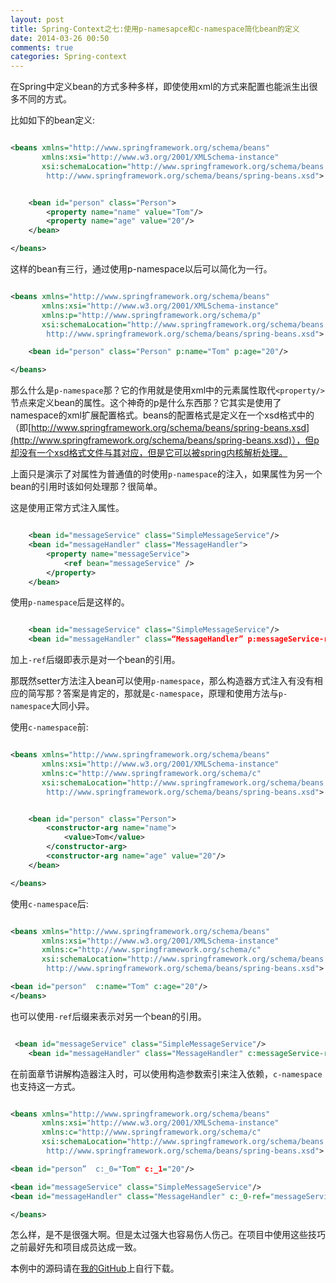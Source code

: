 ```yaml
---
layout: post
title: Spring-Context之七:使用p-namesapce和c-namespace简化bean的定义
date: 2014-03-26 00:50
comments: true
categories: Spring-context 
---
```


在Spring中定义bean的方式多种多样，即使使用xml的方式来配置也能派生出很多不同的方式。

<!-- more -->


比如如下的bean定义:

```xml

<beans xmlns="http://www.springframework.org/schema/beans"
       xmlns:xsi="http://www.w3.org/2001/XMLSchema-instance"
       xsi:schemaLocation="http://www.springframework.org/schema/beans
        http://www.springframework.org/schema/beans/spring-beans.xsd">


    <bean id="person" class="Person">
        <property name="name" value="Tom"/>
        <property name="age" value="20"/>
    </bean>

</beans>

```

这样的bean有三行，通过使用p-namespace以后可以简化为一行。

```xml

<beans xmlns="http://www.springframework.org/schema/beans"
       xmlns:xsi="http://www.w3.org/2001/XMLSchema-instance"
       xmlns:p="http://www.springframework.org/schema/p"
       xsi:schemaLocation="http://www.springframework.org/schema/beans
        http://www.springframework.org/schema/beans/spring-beans.xsd">

    <bean id="person" class="Person" p:name="Tom" p:age="20"/>

</beans>

```

那么什么是`p-namespace`那？它的作用就是使用xml中的元素属性取代`<property/>`节点来定义bean的属性。这个神奇的p是什么东西那？它其实是使用了namespace的xml扩展配置格式。beans的配置格式是定义在一个xsd格式中的（即[http://www.springframework.org/schema/beans/spring-beans.xsd](http://www.springframework.org/schema/beans/spring-beans.xsd)），但p却没有一个xsd格式文件与其对应，但是它可以被spring内核解析处理。

上面只是演示了对属性为普通值的时使用`p-namespace`的注入，如果属性为另一个bean的引用时该如何处理那？很简单。

这是使用正常方式注入属性。

```xml

    <bean id="messageService" class="SimpleMessageService"/>
    <bean id="messageHandler" class="MessageHandler">
        <property name="messageService">
            <ref bean="messageService" />
        </property>
    </bean>

```

使用`p-namespace`后是这样的。

```xml

    <bean id="messageService" class="SimpleMessageService"/>
    <bean id="messageHandler" class=“MessageHandler” p:messageService-ref=“messageService”/>

```

加上`-ref`后缀即表示是对一个bean的引用。

那既然setter方法注入bean可以使用`p-namespace`，那么构造器方式注入有没有相应的简写那？答案是肯定的，那就是`c-namespace`，原理和使用方法与`p-namespace`大同小异。

使用`c-namespace`前:

```xml

<beans xmlns="http://www.springframework.org/schema/beans"
       xmlns:xsi="http://www.w3.org/2001/XMLSchema-instance"
       xmlns:c="http://www.springframework.org/schema/c"
       xsi:schemaLocation="http://www.springframework.org/schema/beans
        http://www.springframework.org/schema/beans/spring-beans.xsd">


    <bean id="person" class="Person">
        <constructor-arg name="name">
            <value>Tom</value>
        </constructor-arg>
        <constructor-arg name="age" value="20"/>
    </bean>

</beans>

```

使用`c-namespace`后:


```xml

<beans xmlns="http://www.springframework.org/schema/beans"
       xmlns:xsi="http://www.w3.org/2001/XMLSchema-instance"
       xmlns:c="http://www.springframework.org/schema/c"
       xsi:schemaLocation="http://www.springframework.org/schema/beans
        http://www.springframework.org/schema/beans/spring-beans.xsd">

<bean id="person"  c:name="Tom" c:age="20"/>
</beans>

```

也可以使用`-ref`后缀来表示对另一个bean的引用。

```xml

 <bean id="messageService" class="SimpleMessageService"/>
    <bean id="messageHandler" class="MessageHandler" c:messageService-ref="messageService"/>

```

在前面章节讲解构造器注入时，可以使用构造参数索引来注入依赖，`c-namespace`也支持这一方式。


```xml

<beans xmlns="http://www.springframework.org/schema/beans"
       xmlns:xsi="http://www.w3.org/2001/XMLSchema-instance"
       xmlns:c="http://www.springframework.org/schema/c"
       xsi:schemaLocation="http://www.springframework.org/schema/beans
        http://www.springframework.org/schema/beans/spring-beans.xsd">

<bean id="person”  c:_0="Tom" c:_1="20"/>

<bean id="messageService" class="SimpleMessageService"/>
<bean id="messageHandler" class="MessageHandler" c:_0-ref="messageService"/>

</beans>

``` 

怎么样，是不是很强大啊。但是太过强大也容易伤人伤己。在项目中使用这些技巧之前最好先和项目成员达成一致。


本例中的源码请在[我的GitHub](https://github.com/huangbowen521/Study)上自行下载。










